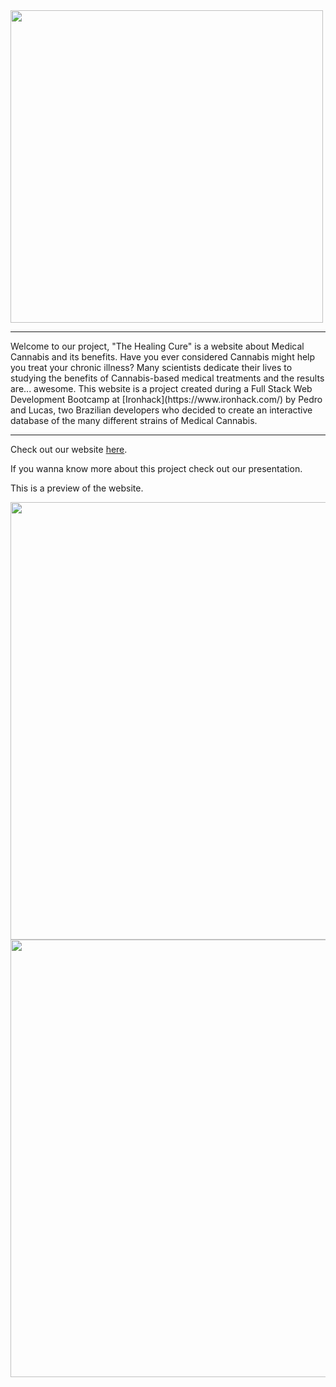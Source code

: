 <div>
<img src="https://user-images.githubusercontent.com/110558791/190454042-4842029d-aba3-4deb-a9ab-01749a46c626.png" width="500px">
</div>
<hr>
  Welcome to our project, "The Healing Cure" is a website about Medical Cannabis and its benefits.
  Have you ever considered Cannabis might help you treat your chronic illness? Many scientists dedicate their lives to studying the benefits of Cannabis-based medical treatments and the results are... awesome. 
  This website is a project created during a Full Stack Web Development Bootcamp at  [Ironhack](https://www.ironhack.com/) by Pedro and Lucas, two Brazilian developers who decided to create an interactive database of the many different strains of Medical Cannabis.  
  <hr>

Check out our website [here](https://thehealingcure.netlify.app).

If you wanna know more about this project check out our presentation.

This is a preview of the website.
<div align="center">
<img src="https://user-images.githubusercontent.com/110558791/190453759-720bd8de-0f8c-4742-8d08-c9f3991ee325.png" width="700px"/>
</div>

<div align="center">
<img src="https://user-images.githubusercontent.com/110558791/190453870-7ff9da64-1478-429f-9ba9-d417b9fd5948.png" width="700px"/>
</div>
